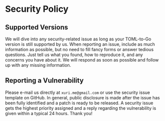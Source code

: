 # Security Policy

## Supported Versions

We will dive into any security-related issue as long as your TOML-to-Go version is still supported by us. When reporting an issue, include as much information as possible, but no need to fill fancy forms or answer tedious questions. Just tell us what you found, how to reproduce it, and any concerns you have about it. We will respond as soon as possible and follow up with any missing information.

## Reporting a Vulnerability

Please e-mail us directly at `xuri.me@gmail.com` or use the security issue template on GitHub. In general, public disclosure is made after the issue has been fully identified and a patch is ready to be released. A security issue gets the highest priority assigned and a reply regarding the vulnerability is given within a typical 24 hours. Thank you!
